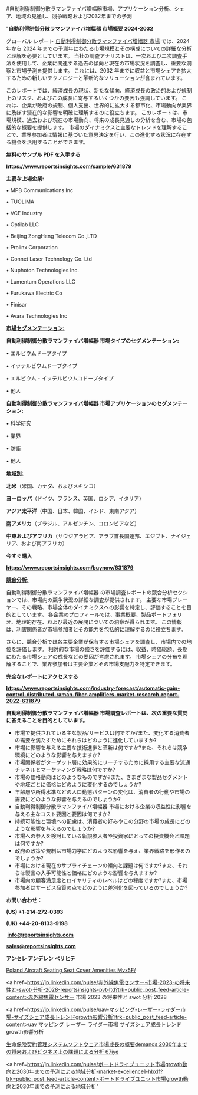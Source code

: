 #自動利得制御分散ラマンファイバ増幅器市場、アプリケーション分析、シェア、地域の見通し、競争戦略および2032年までの予測

"<strong>自動利得制御分散ラマンファイバ増幅器 市場概要 2024-2032</strong>

グローバル レポート <a href=https://www.reportsinsights.com/sample/631879>自動利得制御分散ラマンファイバ増幅器 市場</a> では、2024 年から 2024 年までの予測年にわたる市場規模とその構成についての詳細な分析と理解を必要としています。 当社の調査アナリストは、一次および二次調査手法を使用して、企業に関連する過去の傾向と現在の市場状況を調査し、重要な洞察と市場予測を提供します。 これには、2032 年までに収益と市場シェアを拡大​​するための新しいテクノロジーと革新的なソリューションが含まれています。

このレポートでは、経済成長の現状、新たな傾向、経済成長の政治的および規制上のリスク、およびこの成長に寄与するいくつかの要因も強調しています。 これは、企業が政府の規制、個人支出、世界的に拡大する都市化、市場動向が業界に及ぼす潜在的な影響を明確に理解するのに役立ちます。 このレポートは、市場規模、過去および現在の市場動向、将来の成長見通しの分析を含む、市場の包括的な概要を提供します。 市場のダイナミクスと主要なトレンドを理解することで、業界参加者は情報に基づいた意思決定を行い、この進化する状況に存在する機会を活用することができます。

<strong><b>無料のサンプル PDF を入手する</b></strong>

<a href=https://www.reportsinsights.com/sample/631879><strong><u>https://www.reportsinsights.com/sample/631879</u></strong></a>

<strong>主要な上場企業:</strong>

• MPB Communications Inc

• TUOLIMA

• VCE Industry

• Optilab LLC

• Beijing ZongHeng Telecom Co.,LTD

• Prolinx Corporation

• Connet Laser Technology Co. Ltd

• Nuphoton Technologies Inc.

• Lumentum Operations LLC

• Furukawa Electric Co

• Finisar

• Avara Technologies Inc

<strong><u>市場セグメンテーション</u></strong><strong><u>:</u></strong>

<strong>自動利得制御分散ラマンファイバ増幅器 市場タイプのセグメンテーション:</strong>

• エルビウムドープタイプ

• イッテルビウムドープタイプ

• エルビウム - イッテルビウムコドープタイプ

• 他人

<strong>自動利得制御分散ラマンファイバ増幅器 市場アプリケーションのセグメンテーション:</strong>

• 科学研究

• 業界

• 防衛

• 他人

<strong><u>地域別</u></strong><strong><u>:</u></strong>

<strong>北米</strong>（米国、カナダ、およびメキシコ）

<strong>ヨーロッパ</strong>（ドイツ、フランス、英国、ロシア、イタリア）

<strong>アジア太平洋</strong>（中国、日本、韓国、インド、東南アジア）

<strong>南アメリカ</strong>（ブラジル、アルゼンチン、コロンビアなど）

<strong>中東およびアフリカ</strong>（サウジアラビア、アラブ首長国連邦、エジプト、ナイジェリア、および南アフリカ）

<strong>今すぐ購入</strong>

<a href=https://www.reportsinsights.com/buynow/631879><strong><u>https://www.reportsinsights.com/buynow/631879</u></strong></a>

<strong><u>競合分析:</u></strong>

自動利得制御分散ラマンファイバ増幅器 の市場調査レポートの競合分析セクションでは、市場内の競争状況の詳細な調査が提供されます。 主要な市場プレーヤー、その戦略、市場全体のダイナミクスへの影響を特定し、評価することを目的としています。 各企業のプロフィールでは、事業概要、製品ポートフォリオ、地理的存在、および最近の展開についての洞察が得られます。 この情報は、利害関係者が市場参加者とその能力を包括的に理解するのに役立ちます。

さらに、競合分析では各主要企業が保有する市場シェアを調査し、市場内での地位を評価します。 相対的な市場の強さを評価するには、収益、時価総額、長期にわたる市場シェアの成長などの要因が考慮されます。 市場シェアの分布を理解することで、業界参加者は主要企業とその市場支配力を特定できます。

<strong>完全なレポートにアクセスする</strong>

<a href=https://www.reportsinsights.com/industry-forecast/automatic-gain-control-distributed-raman-fiber-amplifiers-market-research-report-2022-631879><strong><u><b>https://www.reportsinsights.com/industry-forecast/automatic-gain-control-distributed-raman-fiber-amplifiers-market-research-report-2022-631879</b></u></strong></a>

<strong><b>自動利得制御分散ラマンファイバ増幅器 市場調査レポートは、次の重要な質問に答えることを目的としています。</b></strong>
<ul>
  <li>市場で提供されている主な製品/サービスは何ですか?また、変化する消費者の需要を満たすためにそれらはどのように進化していますか?</li>
  <li>市場に影響を与える主要な技術進歩と革新は何ですか?また、それらは競争環境にどのような影響を与えますか?</li>
  <li>市場関係者がターゲット層に効果的にリーチするために採用する主要な流通チャネルとマーケティング戦略は何ですか?</li>
  <li>市場の価格動向はどのようなものですか?また、さまざまな製品セグメントや地域ごとに価格はどのように変化するのでしょうか?</li>
  <li>年齢層や所得水準などの人口動態パターンの変化は、消費者の行動や市場の需要にどのような影響を与えるのでしょうか?</li>
  <li>自動利得制御分散ラマンファイバ増幅器 市場における企業の収益性に影響を与える主なコスト要因と要因は何ですか?</li>
  <li>持続可能性と環境への配慮は、消費者の好みやこの分野の市場の成長にどのような影響を与えるのでしょうか?</li>
  <li>市場への参入を検討している新規参入者や投資家にとっての投資機会と課題は何ですか?</li>
  <li>政府の政策や規制は市場力学にどのような影響を与え、業界戦略を形作るのでしょうか?</li>
  <li>市場における現在のサプライチェーンの傾向と課題は何ですか?また、それらは製品の入手可能性と価格にどのような影響を与えますか?</li>
  <li>市場内の顧客満足度とロイヤリティのレベルはどの程度ですか?また、市場参加者はサービス品質の点でどのように差別化を図っているのでしょうか?</li>
</ul>
<strong>お問い合わせ：</strong>

<strong>(US) +1-214-272-0393</strong>

<strong>(UK) +44-20-8133-9198</strong>

<strong> </strong><a href=info@reportsinsights.com><strong><u>info@reportsinsights.com</u></strong></a>

<a href=sales@reportsinsights.com><strong><u>sales@reportsinsights.com</u></strong></a>

<strong>アンセレ アンデレン ベリヒテ</strong>

<a href=https://www.linkedin.com/pulse/poland-aircraft-seating-seat-cover-amenities-mvx5f/>Poland Aircraft Seating Seat Cover Amenities Mvx5F/</a>

<a href=https://jp.linkedin.com/pulse/赤外線焦電センサー-市場-2023-の将来性と-swot-分析-2028-reportsinsights-pvt-ltd?trk=public_post_feed-article-content>赤外線焦電センサー 市場 2023 の将来性と swot 分析 2028</a>

<a href=https://jp.linkedin.com/pulse/uav-マッピング-レーザー-ライダー市場-サイズシェア成長トレンドgrowth影響分析?trk=public_post_feed-article-content>uav マッピング レーザー ライダー市場 サイズシェア成長トレンドgrowth影響分析</a>

<a href=https://www.linkedin.com/pulse/生命保険契約管理システムソフトウェア市場成長の概要demands-2030年までの将来およびビジネス上の課題による分析-67iye/>生命保険契約管理システムソフトウェア市場成長の概要demands 2030年までの将来およびビジネス上の課題による分析 67iye</a>

<a href=https://jp.linkedin.com/pulse/ボートドライブユニット市場growth動向と2030年までの予測による地域分析-market-excellence1-hbxlf?trk=public_post_feed-article-content>ボートドライブユニット市場growth動向と2030年までの予測による地域分析</a>"

